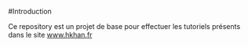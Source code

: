 #Introduction

Ce repository est un projet de base pour effectuer les tutoriels présents dans le site www.hkhan.fr
